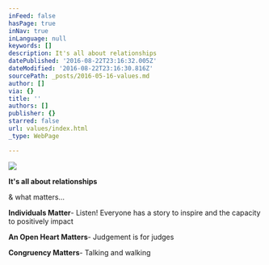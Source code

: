 ```yaml
---
inFeed: false
hasPage: true
inNav: true
inLanguage: null
keywords: []
description: It's all about relationships
datePublished: '2016-08-22T23:16:32.005Z'
dateModified: '2016-08-22T23:16:30.816Z'
sourcePath: _posts/2016-05-16-values.md
author: []
via: {}
title: ''
authors: []
publisher: {}
starred: false
url: values/index.html
_type: WebPage

---
```

![](https://the-grid-user-content.s3-us-west-2.amazonaws.com/50d85354-0e5d-4e26-967c-f154c13acd64.jpg)

**It's all about relationships**

& what matters...

**Individuals Matter**- Listen! Everyone has a story to inspire and the capacity to positively impact

**An Open Heart Matters**- Judgement is for judges

**Congruency Matters**- Talking and walking